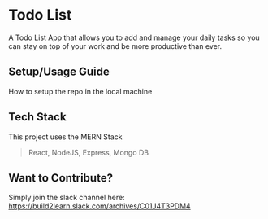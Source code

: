# Todo List 

A Todo List App that allows you to add and manage your daily tasks so you can stay on top of your work and be more productive than ever.

## Setup/Usage Guide 

How to setup the repo in the local machine

## Tech Stack

This project uses the MERN Stack

> React, NodeJS, Express, Mongo DB

## Want to Contribute?

Simply join the slack channel here: https://build2learn.slack.com/archives/C01J4T3PDM4 




